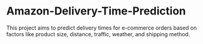 # Amazon-Delivery-Time-Prediction
This project aims to predict delivery times for e-commerce orders based on factors like product size, distance, traffic, weather, and shipping method. 
